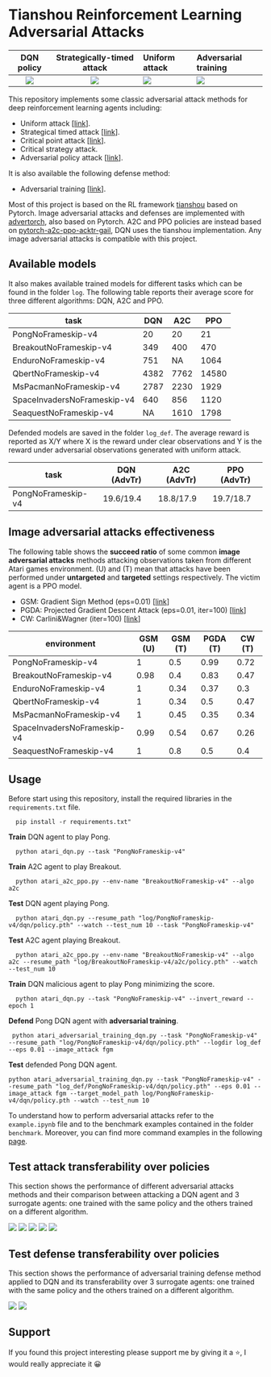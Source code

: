 # Tianshou Reinforcement Learning Adversarial Attacks
DQN policy             | Strategically-timed attack | Uniform attack | Adversarial training |
:-------------------------:|:-------------------------:|:------------|:---------------------|
 ![](results/pong_dqn.gif) | ![](results/pong_strategically_attack.gif) | ![](results/pong_uniform_attack.gif) | ![](results/pong_adversarial_training.gif) |

This repository implements some classic adversarial attack methods for deep reinforcement learning agents including:
- Uniform attack [[link](https://arxiv.org/abs/1702.02284)].
- Strategical timed attack [[link](https://www.ijcai.org/Proceedings/2017/0525.pdf)].
- Critical point attack [[link](https://arxiv.org/abs/2005.07099)].
- Critical strategy attack.
- Adversarial policy attack [[link](https://arxiv.org/abs/1905.10615)].

It is also available the following defense method:
- Adversarial training [[link](https://arxiv.org/abs/1412.6572)].

Most of this project is based on the RL framework [tianshou](https://github.com/thu-ml/tianshou) based on Pytorch. Image adversarial attacks and defenses are implemented with [advertorch](https://github.com/BorealisAI/advertorch), also based on Pytorch. A2C and PPO policies are instead based on [pytorch-a2c-ppo-acktr-gail](https://github.com/ikostrikov/pytorch-a2c-ppo-acktr-gail), DQN uses the tianshou implementation. Any image adversarial attacks is compatible with this project. 

## Available models
It also makes available trained models for different tasks which can be found in the folder `log`. The following table reports their average score for three different algorithms: DQN, A2C and PPO.

| task                        | DQN   | A2C   | PPO   |
|-----------------------------|-------|-------|-------|
| PongNoFrameskip-v4          | 20    | 20    | 21    |
| BreakoutNoFrameskip-v4      | 349   | 400   | 470   |
| EnduroNoFrameskip-v4        | 751   | NA    | 1064  |
| QbertNoFrameskip-v4         | 4382  | 7762  | 14580 | 
| MsPacmanNoFrameskip-v4      | 2787  | 2230  | 1929  |
| SpaceInvadersNoFrameskip-v4 | 640   | 856   | 1120  |
| SeaquestNoFrameskip-v4      | NA    | 1610  | 1798  |

Defended models are saved in the folder `log_def`. The average reward is reported as X/Y where X is the reward under
clear observations and Y is the reward under adversarial observations generated with uniform attack.

| task                        | DQN (AdvTr) | A2C (AdvTr) | PPO (AdvTr) |
|-----------------------------|-------|-------|-------|
| PongNoFrameskip-v4          | 19.6/19.4 | 18.8/17.9  | 19.7/18.7  |

## Image adversarial attacks effectiveness
The following table shows the **succeed ratio** of some common **image adversarial attacks** methods attacking observations taken from different Atari games environment. (U) and (T) mean that attacks have been performed under **untargeted** and **targeted** settings respectively. The victim agent is a PPO model.
- GSM: Gradient Sign Method (eps=0.01) [[link](https://arxiv.org/abs/1412.6572)]
- PGDA: Projected Gradient Descent Attack (eps=0.01, iter=100) [[link](https://arxiv.org/pdf/1706.06083.pdf)]
- CW: Carlini&Wagner (iter=100) [[link](https://arxiv.org/abs/1608.04644)]

| environment                 | GSM (U) | GSM (T) | PGDA (T) | CW (T) |
|-----------------------------|------|-------|-------|-------|
| PongNoFrameskip-v4          | 1    | 0.5   | 0.99 | 0.72 |
| BreakoutNoFrameskip-v4      | 0.98 | 0.4   | 0.83 | 0.47 |
| EnduroNoFrameskip-v4        | 1    | 0.34  | 0.37 | 0.3  |
| QbertNoFrameskip-v4         | 1    | 0.34  | 0.5  | 0.47 |
| MsPacmanNoFrameskip-v4      | 1    | 0.45  | 0.35 | 0.34 |
| SpaceInvadersNoFrameskip-v4 | 0.99 | 0.54  | 0.67 | 0.26 |
| SeaquestNoFrameskip-v4      | 1    | 0.8   | 0.5  | 0.4  |

## Usage
Before start using this repository, install the required libraries in the `requirements.txt` file.
```
  pip install -r requirements.txt"
```
**Train** DQN agent to play Pong.
```
  python atari_dqn.py --task "PongNoFrameskip-v4"
```
**Train** A2C agent to play Breakout.
```
  python atari_a2c_ppo.py --env-name "BreakoutNoFrameskip-v4" --algo a2c
```
**Test** DQN agent playing Pong.
```
  python atari_dqn.py --resume_path "log/PongNoFrameskip-v4/dqn/policy.pth" --watch --test_num 10 --task "PongNoFrameskip-v4"
```
**Test** A2C agent playing Breakout.
```
  python atari_a2c_ppo.py --env-name "BreakoutNoFrameskip-v4" --algo a2c --resume_path "log/BreakoutNoFrameskip-v4/a2c/policy.pth" --watch --test_num 10
```
**Train** DQN malicious agent to play Pong minimizing the score.
```
  python atari_dqn.py --task "PongNoFrameskip-v4" --invert_reward --epoch 1
```
**Defend** Pong DQN agent with **adversarial training**.
```
 python atari_adversarial_training_dqn.py --task "PongNoFrameskip-v4" --resume_path "log/PongNoFrameskip-v4/dqn/policy.pth" --logdir log_def --eps 0.01 --image_attack fgm
```
**Test** defended Pong DQN agent.
```
python atari_adversarial_training_dqn.py --task "PongNoFrameskip-v4" --resume_path "log_def/PongNoFrameskip-v4/dqn/policy.pth" --eps 0.01 --image_attack fgm --target_model_path log/PongNoFrameskip-v4/dqn/policy.pth --watch --test_num 10
```
To understand how to perform adversarial attacks refer to the `example.ipynb` file and to the benchmark examples contained in the folder `benchmark`.
Moreover, you can find more command examples in the following [page](https://github.com/davide97l/tianshou-rl-attacks/tree/master/benchmark).

## Test attack transferability over policies
This section shows the performance of different adversarial attacks methods and their comparison between attacking a DQN agent and 3 surrogate agents: one trained with the same policy and the others trained on a different algorithm.

![](results/dqn/dqn-pong-uniform.png)
![](results/dqn/dqn-pong-strategically_timed.png)
![](results/dqn/dqn-pong-adversarial_policy.png)
![](results/dqn/dqn-pong-critical_strategy.png)
![](results/dqn/dqn-pong-critical_point.png)

## Test defense transferability over policies
This section shows the performance of adversarial training defense method applied to DQN and its transferability over 3 surrogate agents: one trained with the same policy and the others trained on a different algorithm.

![](results/dqn_adversarial_training/dqn-pong-uniform.png)
![](results/dqn_adversarial_training/dqn-pong-strategically_timed.png)

## Support
If you found this project interesting please support me by giving it a :star:, I would really appreciate it :grinning: